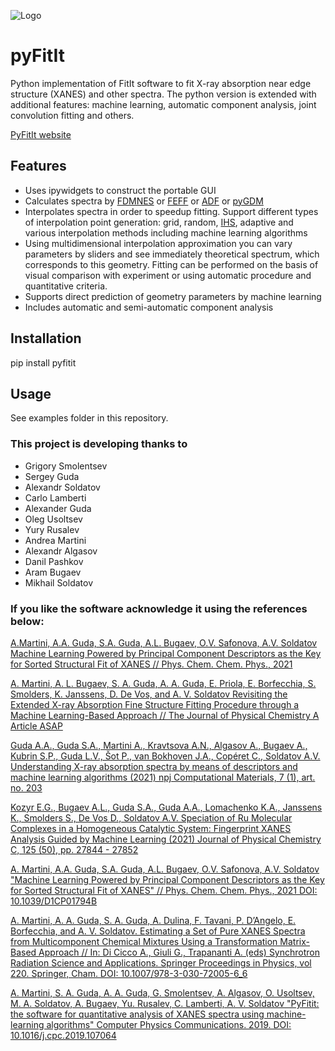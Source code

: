 ![Logo](http://hpc.nano.sfedu.ru/pyfitit/assets/logo.png)
# pyFitIt
Python implementation of FitIt software to fit X-ray absorption near edge structure (XANES) and other spectra. The python version is extended with additional features: machine learning, automatic component analysis, joint convolution fitting and others.

[PyFitIt website](http://hpc.nano.sfedu.ru/pyfitit/)

## Features
- Uses ipywidgets to construct the portable GUI
- Calculates spectra by [FDMNES](http://neel.cnrs.fr/spip.php?rubrique1007&lang=en) or [FEFF](http://monalisa.phys.washington.edu/) or [ADF](https://www.scm.com/product/adf/) or [pyGDM](https://wiechapeter.gitlab.io/pygdm/2018-01-15-pygdm/)
- Interpolates spectra in order to speedup fitting. Support different types of interpolation point generation: grid, random, [IHS](http://people.sc.fsu.edu/~jburkardt/cpp_src/ihs/ihs.html), adaptive and various interpolation methods including machine learning algorithms
- Using multidimensional interpolation approximation you can vary parameters by sliders and see immediately theoretical spectrum, which corresponds to this geometry. Fitting can be performed on the basis of visual comparison with experiment or using automatic procedure and quantitative criteria.
- Supports direct prediction of geometry parameters by machine learning
- Includes automatic and semi-automatic component analysis

## Installation
pip install pyfitit

## Usage
See examples folder in this repository.

### This project is developing thanks to
- Grigory Smolentsev
- Sergey Guda
- Alexandr Soldatov
- Carlo Lamberti
- Alexander Guda
- Oleg Usoltsev
- Yury Rusalev
- Andrea Martini
- Alexandr Algasov
- Danil Pashkov
- Aram Bugaev
- Mikhail Soldatov

### If you like the software acknowledge it using the references below:

[A.Martini, A.A. Guda, S.A. Guda, A.L. Bugaev, O.V. Safonova, A.V. Soldatov  Machine Learning Powered by Principal Component Descriptors as the Key for Sorted Structural Fit of XANES // Phys. Chem. Chem. Phys., 2021](https://doi.org/10.1039/D1CP01794B)

[A. Martini, A. L. Bugaev, S. A. Guda, A. A. Guda, E. Priola, E. Borfecchia, S. Smolders, K. Janssens, D. De Vos, and A. V. Soldatov
Revisiting the Extended X-ray Absorption Fine Structure Fitting Procedure through a Machine Learning-Based Approach // The Journal of Physical Chemistry A Article ASAP](https://doi.org/10.1021/acs.jpca.1c03746)

[Guda A.A., Guda S.A., Martini A., Kravtsova A.N., Algasov A., Bugaev A., Kubrin S.P., Guda L.V., Šot P., van Bokhoven J.A., Copéret C., Soldatov A.V. Understanding X-ray absorption spectra by means of descriptors and machine learning algorithms (2021) npj Computational Materials, 7 (1), art. no. 203](https://doi.org/10.1038/s41524-021-00664-9)

[Kozyr E.G., Bugaev A.L., Guda S.A., Guda A.A., Lomachenko K.A., Janssens K., Smolders S., De Vos D., Soldatov A.V. Speciation of Ru Molecular Complexes in a Homogeneous Catalytic System: Fingerprint XANES Analysis Guided by Machine Learning (2021) Journal of Physical Chemistry C, 125 (50), pp. 27844 - 27852](https://doi.org/10.1021/acs.jpcc.1c09082)

[A. Martini, A.A. Guda, S.A. Guda, A.L. Bugaev, O.V. Safonova, A.V. Soldatov "Machine Learning Powered by Principal Component Descriptors as the Key for Sorted Structural Fit of XANES" // Phys. Chem. Chem. Phys., 2021 DOI: 10.1039/D1CP01794B](https://doi.org/10.1039/D1CP01794B)

[A. Martini, A. A. Guda, S. A. Guda, A. Dulina, F. Tavani, P. D’Angelo, E. Borfecchia, and A. V. Soldatov. Estimating a Set of Pure XANES Spectra from Multicomponent Chemical Mixtures Using a Transformation Matrix-Based Approach //  In: Di Cicco A., Giuli G., Trapananti A. (eds) Synchrotron Radiation Science and Applications. Springer Proceedings in Physics, vol 220. Springer, Cham. DOI: 10.1007/978-3-030-72005-6_6](https://doi.org/10.1007/978-3-030-72005-6_6)

[A. Martini, S. A. Guda, A. A. Guda, G. Smolentsev, A. Algasov, O. Usoltsev, M. A. Soldatov, A. Bugaev, Yu. Rusalev, C. Lamberti, A. V. Soldatov "PyFitit: the software for quantitative analysis of XANES spectra using machine-learning algorithms" Computer Physics Communications. 2019. DOI: 10.1016/j.cpc.2019.107064](https://doi.org/10.1016/j.cpc.2019.107064)

